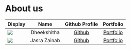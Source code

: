 # About us

Display |    Name     |              Github Profile               | Portfolio 
--------|:-----------:|:-----------------------------------------:|:---------:
![](https://via.placeholder.com/100.png?text=Photo) | Dheekshitha | [Github](https://github.com/Dheekshitha2) | [Portfolio](docs/team/Dheekshitha2.md)
![](https://via.placeholder.com/100.png?text=Photo) | Jasra Zainab | [Github](https://github.com/jasraa) | [Portfolio](docs/team/jasraa.md)
